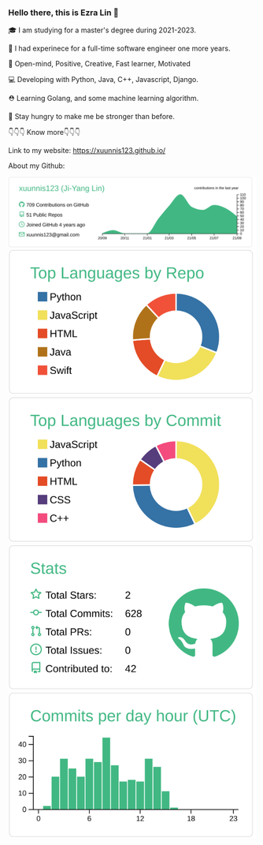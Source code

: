 ### Hello there, this is Ezra Lin 👋

 🎓 I am studying for a master's degree during 2021-2023.
 
 💼 I had experinece for a full-time software engineer one more years.
 
 💙 Open-mind, Positive, Creative, Fast learner, Motivated
 
 💻 Developing with Python, Java, C++, Javascript, Django.
 
 ⛑ Learning Golang, and some machine learning algorithm.
 
 🎯 Stay hungry to make me be stronger than before.
 
 👇👇👇 Know more👇👇👇


Link to my website: https://xuunnis123.github.io/

About my Github:


[![](https://raw.githubusercontent.com/xuunnis123/Readme/master/profile-summary-card-output/vue/0-profile-details.svg)](https://github.com/vn7n24fzkq/github-profile-summary-cards)
[![](https://raw.githubusercontent.com/xuunnis123/Readme/master/profile-summary-card-output/vue/1-repos-per-language.svg)](https://github.com/vn7n24fzkq/github-profile-summary-cards) [![](https://raw.githubusercontent.com/xuunnis123/Readme/master/profile-summary-card-output/vue/2-most-commit-language.svg)](https://github.com/vn7n24fzkq/github-profile-summary-cards)
[![](https://raw.githubusercontent.com/xuunnis123/Readme/master/profile-summary-card-output/vue/3-stats.svg)](https://github.com/vn7n24fzkq/github-profile-summary-cards) [![](https://raw.githubusercontent.com/xuunnis123/Readme/master/profile-summary-card-output/vue/4-productive-time.svg)](https://github.com/vn7n24fzkq/github-profile-summary-cards)

